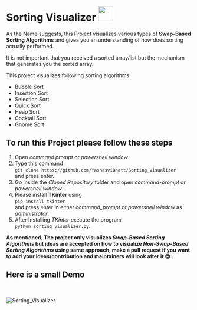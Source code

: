 # Sorting Visualizer <img src="https://upload.wikimedia.org/wikipedia/commons/thumb/f/f8/Python_logo_and_wordmark.svg/1024px-Python_logo_and_wordmark.svg.png" height=40 style="margin-bottom: -15px;">
As the Name suggests, this Project visualizes various types of **Swap-Based Sorting Algorithms** and gives you an understanding of how does sorting actually performed.

It is not important that you received a sorted array/list but the mechanism that generates you the sorted array.

This project visualizes following sorting algorithms:
- Bubble Sort
- Insertion Sort
- Selection Sort
- Quick Sort
- Heap Sort
- Cocktail Sort
- Gnome Sort

## To run this Project please follow these steps

1. Open _command prompt_ or _powershell window_.
2. Type this command<br>`git clone https://github.com/YashasviBhatt/Sorting_Visualizer`<br>and press enter.
3. Go inside the _Cloned Repository_ folder and open _command-prompt_ or _powershell window_.
4. Please install **TKinter** using<br>`pip install tkinter`<br> and press enter in either _command_prompt_ or _powershell window_ as _administrator_.
5. After Installing _TKinter_ execute the program<br>`python sorting_visualizer.py`.


**As mentioned, The project only visualizes _Swap-Based Sorting Algorithms_ but ideas are accepted on how to visualize _Non-Swap-Based Sorting Algorithms_ using same approach, make a pull request if you want to add your ideas/contribution and maintainers will look after it :blush:.**

## Here is a small Demo
<br>

![Sorting_Visualizer](images/Sorting_Visualizer.gif "Sorting Visualizer by Yashasvi Bhatt")